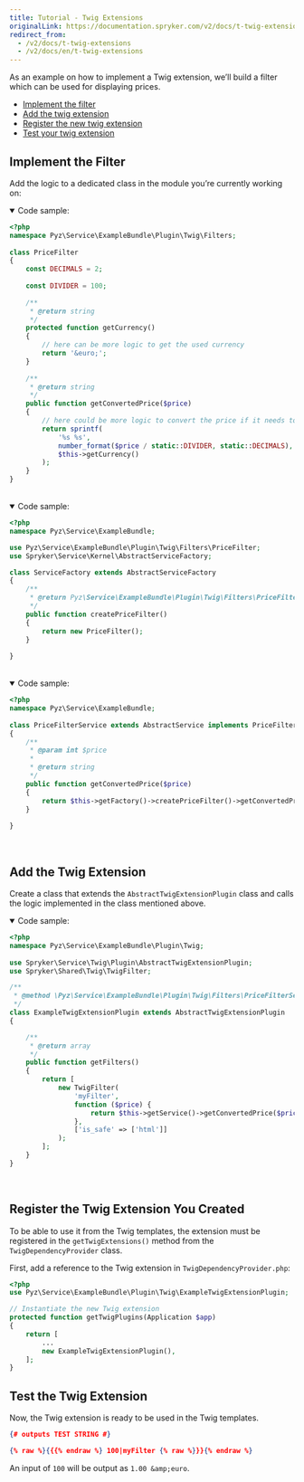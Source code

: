 ```yaml
---
title: Tutorial - Twig Extensions
originalLink: https://documentation.spryker.com/v2/docs/t-twig-extensions
redirect_from:
  - /v2/docs/t-twig-extensions
  - /v2/docs/en/t-twig-extensions
---
```


<!--used to be: http://spryker.github.io/tutorials/yves/twig-extensions/-->
As an example on how to implement a Twig extension, we’ll build a filter which can be used for displaying prices.

* [Implement the filter](https://documentation.spryker.com/v2/docs/t-twig-extensions#implement-the-filter)
* [Add the twig extension](https://documentation.spryker.com/v2/docs/t-twig-extensions#add-the-twig-extension)
* [Register the new twig extension](https://documentation.spryker.com/v2/docs/t-twig-extensions#register-the-twig-extension-that-you-created)
* [Test your twig extension](https://documentation.spryker.com/v2/docs/t-twig-extensions#test-the-twig-extension)

## Implement the Filter
Add the logic to a dedicated class in the module you’re currently working on:

<details open>
<summary>Code sample:</summary>

```php
<?php
namespace Pyz\Service\ExampleBundle\Plugin\Twig\Filters;
 
class PriceFilter
{
    const DECIMALS = 2;
 
    const DIVIDER = 100;
 
    /**
     * @return string
     */
    protected function getCurrency()
    {
        // here can be more logic to get the used currency
        return '&euro;';
    }
 
    /**
     * @return string
     */
    public function getConvertedPrice($price)
    {
        // here could be more logic to convert the price if it needs to be displayed in a different currency
        return sprintf(
            '%s %s',
            number_format($price / static::DIVIDER, static::DECIMALS),
            $this->getCurrency()
        );
    }
}
```

</br>
</details>

<details open>
<summary>Code sample:</summary>

```php
<?php
namespace Pyz\Service\ExampleBundle;

use Pyz\Service\ExampleBundle\Plugin\Twig\Filters\PriceFilter;
use Spryker\Service\Kernel\AbstractServiceFactory;

class ServiceFactory extends AbstractServiceFactory
{
    /**
     * @return Pyz\Service\ExampleBundle\Plugin\Twig\Filters\PriceFilter
     */
    public function createPriceFilter()
    {
        return new PriceFilter();
    }
 
}
```

</br>
</details>

<details open>
<summary>Code sample:</summary>

```php
<?php
namespace Pyz\Service\ExampleBundle;
 
class PriceFilterService extends AbstractService implements PriceFilterServiceInterface
{
    /**
     * @param int $price
     *
     * @return string
     */
    public function getConvertedPrice($price)
    {
        return $this->getFactory()->createPriceFilter()->getConvertedPrice($price);
    }
 
}
```

</br>
</details>

## Add the Twig Extension
Create a class that extends the `AbstractTwigExtensionPlugin` class and calls the logic implemented in the class mentioned above.

<details open>
<summary>Code sample:</summary>

```php
<?php
namespace Pyz\Service\ExampleBundle\Plugin\Twig;
 
use Spryker\Service\Twig\Plugin\AbstractTwigExtensionPlugin;
use Spryker\Shared\Twig\TwigFilter;

/**
 * @method \Pyz\Service\ExampleBundle\Plugin\Twig\Filters\PriceFilterService getService()
 */
class ExampleTwigExtensionPlugin extends AbstractTwigExtensionPlugin
{

    /**
     * @return array
     */
    public function getFilters()
    {
        return [
            new TwigFilter(
                'myFilter',
                function ($price) {
                    return $this->getService()->getConvertedPrice($price);
                },
                ['is_safe' => ['html']]
            );
        ];
    }
}
```

</br>
</details>

## Register the Twig Extension You Created
To be able to use it from the Twig templates, the extension must be registered in the `getTwigExtensions()` method from the `TwigDependencyProvider` class. 

First, add a reference to the Twig extension in `TwigDependencyProvider.php`:

```php
<?php
use Pyz\Service\ExampleBundle\Plugin\Twig\ExampleTwigExtensionPlugin;

// Instantiate the new Twig extension
protected function getTwigPlugins(Application $app)
{
    return [
        ...
        new ExampleTwigExtensionPlugin(),
    ];
}
```

## Test the Twig Extension
Now, the Twig extension is ready to be used in the Twig templates.

```json
{# outputs TEST STRING #}

{% raw %}{{{% endraw %} 100|myFilter {% raw %}}}{% endraw %}
```
An input of `100` will be output as `1.00 &amp;euro`.

